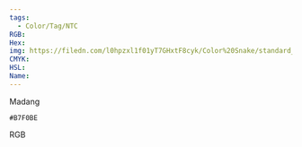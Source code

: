 ```yaml
---
tags:
  - Color/Tag/NTC
RGB:
Hex:
img: https://filedn.com/l0hpzxl1f01yT7GHxtF8cyk/Color%20Snake/standard_csv_to_svg/%23/B7F0BE.svg
CMYK:
HSL:
Name:
---
```

Madang
```palette
#B7F0BE
```
RGB
